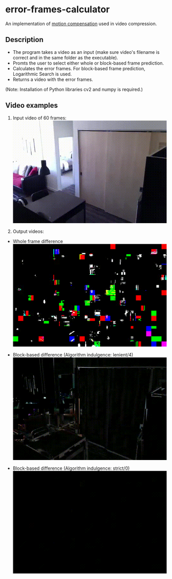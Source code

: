 # error-frames-calculator
An implementation of [motion compensation](https://en.wikipedia.org/wiki/Motion_compensation) used in video compression.

## Description
* The program takes a video as an input (make sure video's filename is correct and in the same folder as the executable).
* Promts the user to select either whole or block-based frame prediction.
* Calculates the error frames. For block-based frame prediction, Logarithmic Search is used.
* Returns a video with the error frames.

(Note: Installation of Python libraries cv2 and numpy is required.)

## Video examples
1. Input video of 60 frames:  
![](/examples/gifs/exm.gif "Input video")

2. Output videos:
* Whole frame difference  
![](/examples/gifs/wh_err_exm.gif "Whole frame difference")

* Block-based difference (Algorithm indulgence: lenient/4)  
![](/examples/gifs/b_b_err__0.1__exm.gif "Block-based difference (Algorithm indulgence: lenient)")

* Block-based difference (Algorithm indulgence: strict/0)  
![](/examples/gifs/b_b_err__0__exm.gif "Block-based difference (Algorithm indulgence: strict)")
